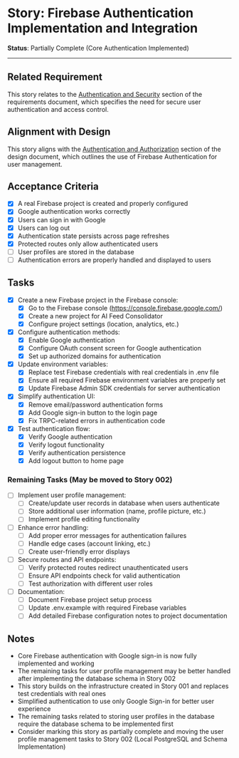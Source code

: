 # Story: Firebase Authentication Implementation and Integration

**Status**: Partially Complete (Core Authentication Implemented)

---

## Related Requirement
This story relates to the [Authentication and Security](../requirements.md#authentication-and-security) section of the requirements document, which specifies the need for secure user authentication and access control.

## Alignment with Design
This story aligns with the [Authentication and Authorization](../design.md#authentication-and-authorization) section of the design document, which outlines the use of Firebase Authentication for user management.

## Acceptance Criteria
- [x] A real Firebase project is created and properly configured
- [x] Google authentication works correctly
- [x] Users can sign in with Google
- [x] Users can log out
- [x] Authentication state persists across page refreshes
- [x] Protected routes only allow authenticated users
- [ ] User profiles are stored in the database
- [ ] Authentication errors are properly handled and displayed to users

## Tasks
- [x] Create a new Firebase project in the Firebase console:
  - [x] Go to the Firebase console (https://console.firebase.google.com/)
  - [x] Create a new project for AI Feed Consolidator
  - [x] Configure project settings (location, analytics, etc.)
- [x] Configure authentication methods:
  - [x] Enable Google authentication
  - [x] Configure OAuth consent screen for Google authentication
  - [x] Set up authorized domains for authentication
- [x] Update environment variables:
  - [x] Replace test Firebase credentials with real credentials in .env file
  - [x] Ensure all required Firebase environment variables are properly set
  - [x] Update Firebase Admin SDK credentials for server authentication
- [x] Simplify authentication UI:
  - [x] Remove email/password authentication forms
  - [x] Add Google sign-in button to the login page
  - [x] Fix TRPC-related errors in authentication code
- [x] Test authentication flow:
  - [x] Verify Google authentication
  - [x] Verify logout functionality
  - [x] Verify authentication persistence
  - [x] Add logout button to home page

### Remaining Tasks (May be moved to Story 002)
- [ ] Implement user profile management:
  - [ ] Create/update user records in database when users authenticate
  - [ ] Store additional user information (name, profile picture, etc.)
  - [ ] Implement profile editing functionality
- [ ] Enhance error handling:
  - [ ] Add proper error messages for authentication failures
  - [ ] Handle edge cases (account linking, etc.)
  - [ ] Create user-friendly error displays
- [ ] Secure routes and API endpoints:
  - [ ] Verify protected routes redirect unauthenticated users
  - [ ] Ensure API endpoints check for valid authentication
  - [ ] Test authorization with different user roles
- [ ] Documentation:
  - [ ] Document Firebase project setup process
  - [ ] Update .env.example with required Firebase variables
  - [ ] Add detailed Firebase configuration notes to project documentation

## Notes
- Core Firebase authentication with Google sign-in is now fully implemented and working
- The remaining tasks for user profile management may be better handled after implementing the database schema in Story 002
- This story builds on the infrastructure created in Story 001 and replaces test credentials with real ones
- Simplified authentication to use only Google Sign-in for better user experience
- The remaining tasks related to storing user profiles in the database require the database schema to be implemented first
- Consider marking this story as partially complete and moving the user profile management tasks to Story 002 (Local PostgreSQL and Schema Implementation) 